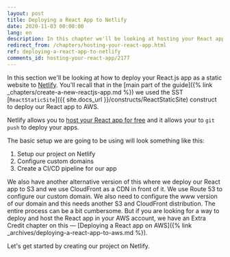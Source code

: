 ```yaml
---
layout: post
title: Deploying a React App to Netlify
date: 2020-11-03 00:00:00
lang: en
description: In this chapter we'll be looking at hosting your React app on Netlify. Our React app is a static site and it's pretty simple to host them.
redirect_from: /chapters/hosting-your-react-app.html
ref: deploying-a-react-app-to-netlify
comments_id: hosting-your-react-app/2177
---
```


In this section we'll be looking at how to deploy your React.js app as a static website to [Netlify](https://www.netlify.com). You'll recall that in the [main part of the guide]({% link _chapters/create-a-new-reactjs-app.md %}) we used the SST [`ReactStaticSite`]({{ site.docs_url }}/constructs/ReactStaticSite) construct to deploy our React app to AWS.

Netlify allows you to [host your React app for free](https://www.netlify.com/pricing/) and it allows your to `git push` to deploy your apps.

The basic setup we are going to be using will look something like this:

1. Setup our project on Netlify
2. Configure custom domains
3. Create a CI/CD pipeline for our app

We also have another alternative version of this where we deploy our React app to S3 and we use CloudFront as a CDN in front of it. We use Route 53 to configure our custom domain. We also need to configure the www version of our domain and this needs another S3 and CloudFront distribution. The entire process can be a bit cumbersome. But if you are looking for a way to deploy and host the React app in your AWS account, we have an Extra Credit chapter on this — [Deploying a React app on AWS]({% link _archives/deploying-a-react-app-to-aws.md %}).

Let's get started by creating our project on Netlify.

